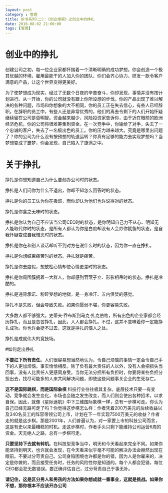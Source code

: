 ```yaml
---
layout: post
category : 管理
title: 拆书系列(二):《创业维艰》之创业中的挣扎
date: 2016-08-02 21:00:00
tags: [管理]
---
```



# 创业中的挣扎


创建公司之初，每一位企业家都怀揣着一个清晰明确的成功梦想。你会创造一个极其优越的环境，雇用最能干的人加入你的团队，你们会齐心协力，研发一款令客户满意的产品，让这个世界变得更美好。

为了使梦想成为现实，经过了无数个日夜的辛苦奋斗，你却发现，事情并没有按计划进行。从一开始，你的公司就没有跟上你所设想的步伐。你的产品出现了难以解决的各种问题，市场和你想象的大不相同，你的员工正在失去信心，有些人已经辞职。在辞职的员工中，有些人还是非常优秀的，他们的离去令剩下的人们开始怀疑继续留在公司是否明智。资金越来越少，风险投资家告诉你，由于近在眼前的欧洲经济危机，你的公司将很难筹集到资金。在一次竞争中，你输给了对手，失去了一个忠诚的客户，失去了一名极出色的员工。你的压力越来越大。究竟是哪里出问题了？你的公司为什么没有按预想的轨道运转？你真有足够的能力去实现梦想吗？当梦想变成了噩梦，你会发现，自己陷入了旋涡之中。

# 关于挣扎

挣扎是你想知道自己为什么要创办公司时的状态。

挣扎是人们问你为什么不退出，你却不知怎么回答时的状态。


挣扎是你的员工认为你在撒谎，而你却认为他们也许说得对的状态。


挣扎是你食之无味时的状态。


挣扎是你认为自己不应该当公司CEO时的状态，是你明知自己力不从心、明知无人能取代你时的状态，是所有人都认为你是白痴却没有人会炒你鱿鱼的状态，是自我怀疑变成自我憎恶时的状态。


挣扎是你在和别人谈话却听不到对方在说什么时的状态，因为你一直在挣扎。


挣扎是你想结束痛苦时的状态。挣扎就是痛苦。


挣扎是你去度假，想放松心情却使心情更差时的状态。


挣扎是你周围簇拥着一大群人，你却感到茕茕孑立、形影相吊时的状态。挣扎是冷酷的。


挣扎是违背承诺、粉碎梦想的地狱，是一身冷汗、五内俱焚的感觉。


挣扎不是失败，但会导致失败。如果你孱弱不堪，你更容易失败。


大多数人都不够强大。史蒂夫·乔布斯到马克·扎克伯格，所有出色的企业家都会经历挣扎，而且是苦苦挣扎，因此，人人都会挣扎。不过，这并不意味着你一定能挣扎成功。你也许会挺不过去，这就是挣扎的恼人之处。


挣扎是成就伟大的竞技场。


#如何走出挣扎



**不要扛下所有责任**。人们很容易想当然地认为，令自己烦恼的事情一定会令自己手下的人更加烦恼。事实恰恰相反。除了负有最大责任的人以外，没有人会把损失当回事，没有人比责任人更感同身受。当你无法分担所有负担时，你要将某些负担分担出去，找尽可能多的人来共同解决问题，即使这些问题事关企业的生死存亡。


**这不是国际跳棋，而是国际象棋** 科技行业往往极其复杂。底层技术只要一有变动，竞争就会发生变化，市场也会随之发生改变，而人们则会使出各种招术，以求自保。因此，就像《星际迷航》中下三维国际象棋一样，总有一步棋可走。你认为自己已经无路可走了吗？你觉得这步棋怎么样：作者凭着200万美元的后续收益以及340名员工的阵容带领公司上市，计划在下一年实现7500万美元的收益？作者走的就是这步棋。那是2001年，人们普遍认为，对一家要上市的科技公司而言，这是有史以来最糟糕的时机。走这步棋时，作者手头只剩下能维持公司运营6周的资金。天无绝人之路，总有一步棋可走。


**只要坚持下去就有转机**。在科技型竞争当中，明天和今天看起来完全不同。如果你能坚持到明天，也许就会发现，在今天看来似乎毫不可能的解决办法会赫然出现在眼前。不要过分苛责自己。公司身陷困境也许都是你的错，因为人是你雇来的，决定是你做的，而且接受任务时，任务的风险性你是知道的。每个人都会犯错，每位CEO都会犯无数错误。要正确评估自己，过分苛责自己于事无补。


**请记住，这是区分男人和男孩的方法如果你想成就一番事业，这就是挑战。如果你不想，那你根本不应该开办公司**



